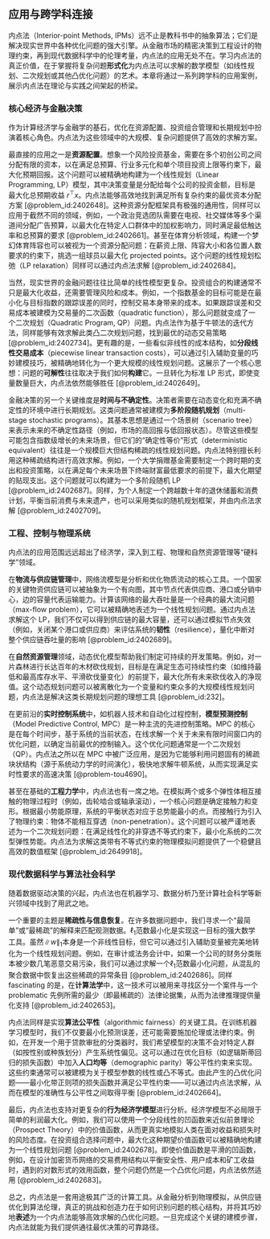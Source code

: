 ## 应用与跨学科连接

内点法（Interior-point Methods, IPMs）远不止是教科书中的抽象算法；它们是解决现实世界中各种优化问题的强大引擎。从金融市场的精密决策到工程设计的物理约束，再到现代数据科学中的伦理考量，内点法的应用无处不在。学习内点法的真正价值，在于掌握将复杂问题**形式化**为内点法可以求解的数学模型（如线性规划、二次规划或其他凸优化问题）的艺术。本章将通过一系列跨学科的应用案例，展示内点法在理论与实践之间架起的桥梁。

### 核心经济与金融决策

作为计算经济学与金融学的基石，优化在资源配置、投资组合管理和长期规划中扮演着核心角色。内点法为这些领域中的大规模、复杂问题提供了高效的求解方案。

最直接的应用之一是**资源配置**。想象一个风险投资基金，需要在多个初创公司之间分配有限的资本，以在满足总预算、行业多元化和单个项目投资上限等约束下，最大化预期回报。这个问题可以被精确地构建为一个线性规划（Linear Programming, LP）模型，其中决策变量是分配给每个公司的投资金额，目标是最大化总预期收益 $r^{\top} x$。内点法能够高效地找到满足所有复杂约束的最优资本分配方案 [@problem_id:2402648]。这种资源分配框架具有极强的通用性，同样可以应用于截然不同的领域，例如，一个政治竞选团队需要在电视、社交媒体等多个渠道间分配广告预算，以最大化在特定人口群体中的加权影响力，同时满足最低触达率和总预算的要求 [@problem_id:2402661]。甚至在体育分析领域，构建一个梦幻体育阵容也可以被视为一个资源分配问题：在薪资上限、阵容大小和各位置人数要求的约束下，挑选一组球员以最大化 projected points。这个问题的线性规划松弛（LP relaxation）同样可以通过内点法求解 [@problem_id:2402684]。

当然，现实世界的金融问题往往比简单的线性模型更复杂。投资组合的构建通常不只是最大化收益，还需要管理风险和成本。例如，一个指数基金的目标可能是在最小化与目标指数的跟踪误差的同时，控制交易本身带来的成本。如果跟踪误差和交易成本被建模为交易量的二次函数（quadratic function），那么问题就变成了一个二次规划（Quadratic Program, QP）问题。内点法作为基于牛顿法的迭代方法，同样能够有效求解此类凸二次规划问题，找到最优的动态交易策略 [@problem_id:2402734]。更有趣的是，一些看似非线性的成本结构，如**分段线性交易成本**（piecewise linear transaction costs），可以通过引入辅助变量的巧妙建模技巧，被精确地转化为一个更大规模的线性规划问题。这展示了一个核心思想：问题的**可解性**往往取决于我们如何**构建**它。一旦转化为标准 LP 形式，即使变量数量巨大，内点法依然能够胜任 [@problem_id:2402649]。

金融决策的另一个关键维度是**时间与不确定性**。决策者需要在动态变化和充满不确定性的环境中进行长期规划。这类问题通常被建模为**多阶段随机规划**（multi-stage stochastic programs）。其基本思想是通过一个场景树（scenario tree）来表示未来的不确定性路径（例如，市场的高回报与低回报状态）。尽管这些模型可能包含指数级增长的未来场景，但它们的“确定性等价”形式（deterministic equivalent）往往是一个规模巨大但结构稀疏的线性规划问题。内点法特别擅长利用这种稀疏结构进行高效求解。例如，一个大学捐赠基金需要制定一个跨时期的支出和投资策略，以在满足每个未来场景下终端财富最低要求的前提下，最大化期望的贴现支出。这个问题就可以构建为一个多阶段随机 LP [@problem_id:2402687]。同样，为个人制定一个跨越数十年的退休储蓄和消费计划，平衡当前消费与未来遗产，也可以采用类似的随机规划框架，并由内点法求解 [@problem_id:2402709]。

### 工程、控制与物理系统

内点法的应用范围远远超出了经济学，深入到工程、物理和自然资源管理等“硬科学”领域。

在**物流与供应链管理**中，网络流模型是分析和优化物质流动的核心工具。一个国家的关键物资供应链可以被抽象为一个有向图，其中节点代表供应商、港口或分销中心，边的容量代表运输能力。计算该网络的最大吞吐量是一个经典的最大流问题（max-flow problem），它可以被精确地表述为一个线性规划问题。通过内点法求解这个 LP，我们不仅可以得到供应链的最大容量，还可以通过模拟节点失效（例如，关闭某个港口或供应商）来评估系统的**韧性**（resilience），量化中断对整个供应链吞吐量的影响 [@problem_id:2402689]。

在**自然资源管理**领域，动态优化模型帮助我们制定可持续的开发策略。例如，对一片森林进行长达百年的木材砍伐规划，目标是在满足生态可持续性约束（如维持最低和最高库存水平、平滑砍伐量变化）的前提下，最大化所有未来砍伐收入的净现值。这个动态规划问题可以被离散化为一个变量和约束众多的大规模线性规划问题，内点法是解决这类长期规划问题的理想工具 [@problem_id:232]。

在更前沿的**实时控制系统**中，如机器人技术和自动化过程控制，**模型预测控制**（Model Predictive Control, MPC）是一种主流的先进控制策略。MPC 的核心是在每个时间步，基于系统的当前状态，在线求解一个关于未来有限时间窗口内的优化问题，以确定当前最优的控制输入。这个优化问题通常是一个二次规划（QP）。内点法之所以在 MPC 中被广泛应用，是因为它能够利用问题固有的稀疏块状结构（源于系统动力学的时间演化），极快地求解牛顿系统，从而实现满足实时性要求的高速决策 [@problem-tou4690]。

甚至在基础的**工程力学**中，内点法也有一席之地。在模拟两个或多个弹性体相互接触的物理过程时（例如，齿轮啮合或轴承滚动），一个核心问题是确定接触力和变形。根据最小势能原理，系统的平衡状态对应于总势能最小的点。而接触行为引入了物理约束：物体不能相互穿透（non-penetration）。这个问题可以被严谨地表述为一个二次规划问题：在满足线性化的非穿透不等式约束下，最小化系统的二次型弹性势能。内点法为求解这类带有不等式约束的物理模拟问题提供了一个稳健且高效的数值框架 [@problem_id:2649918]。

### 现代数据科学与算法社会科学

随着数据驱动决策的兴起，内点法也在机器学习、数据分析乃至计算社会科学等新兴领域中找到了用武之地。

一个重要的主题是**稀疏性与信息恢复**。在许多数据问题中，我们寻求一个“最简单”或“最稀疏”的解释来匹配观测数据。$\ell_1$范数最小化是实现这一目标的强大数学工具。虽然$\|w\|_1$本身是一个非线性目标，但它可以通过引入辅助变量被完美地转化为一个线性规划问题。例如，在审计或法务会计中，如果一个公司的财务分类账本被少数几笔恶意交易污染，我们可以通过求解一个$\ell_1$范数最小化问题，从混乱的聚合数据中恢复出这些稀疏的异常条目 [@problem_id:2402686]。同样 fascinating 的是，在**计算法学**中，这一技术可以被用来寻找区分一个案件与一个 problematic 先例所需的最少（即最稀疏的）法律论据集，从而为法律推理提供量化支持 [@problem_id:2402653]。

内点法同样是实现**算法公平性**（algorithmic fairness）的关键工具。在训练机器学习模型时，我们不仅要最小化预测误差，还可能需要施加伦理或法律约束。例如，在开发一个用于贷款审批的分类器时，我们希望模型的决策不会对特定人群（如按性别或种族划分）产生系统性偏见。这可以通过在优化目标（如逻辑斯蒂回归的损失函数）中加入**人口均等**（demographic parity）等公平性约束来实现。这些约束通常可以被建模为关于模型参数的线性或凸不等式。由此产生的凸优化问题——最小化带正则项的损失函数并满足公平性约束——可以通过内点法求解，从而在模型的准确性与公平性之间取得平衡 [@problem_id:2402664]。

最后，内点法也支持对更复杂的**行为经济学模型**进行分析。经济学模型不必局限于简单的利润最大化。例如，我们可以使用一个分段线性的凹函数来近似前景理论（Prospect Theory）中的价值函数，从而更真实地模拟人类在面对收益和损失时的风险态度。在投资组合选择问题中，最大化这种期望价值函数可以被精确地构建为一个线性规划问题 [@problem_id:2402678]。即使价值函数是平滑的凹函数，例如，在设计加密货币网络的交易费用结构以平衡安全性、用户成本和矿工收益时，遇到的对数形式的效用函数，整个问题仍然是一个凸优化问题，内点法依然适用 [@problem_id:2402683]。

总之，内点法是一套用途极其广泛的计算工具。从金融分析到物理模拟，从供应链优化到算法伦理，真正的挑战和创造力在于如何识别问题的核心结构，并将其巧妙地**表述**为一个内点法能够高效求解的凸优化问题。一旦完成这个关键的建模步骤，内点法就能为我们提供通往最优决策的可靠路径。